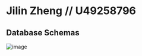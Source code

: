 # Jilin Zheng // U49258796

## Database Schemas

![image](https://github.com/jilinzheng/ec530-DIYML/assets/133818802/3dd07848-b432-40ef-b178-121467a6176b)

